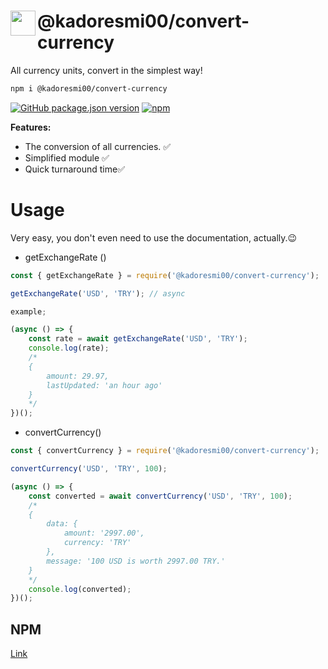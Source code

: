   <h1>
    <img align="left" height=40 src="https://cdn0.iconfinder.com/data/icons/apple-apps/100/Apple_Settings-512.png" />
    <span align="left">@kadoresmi00/convert-currency</span>
  </h1>

All currency units, convert in the simplest way!

```bash
npm i @kadoresmi00/convert-currency
```

<a href="https://www.npmjs.com/package/@kadoresmi00/convert-currency">![GitHub package.json version](https://img.shields.io/github/package-json/v/kadoresmi00/convert-currency?style=for-the-badge)</a>
<a href="https://www.npmjs.com/package/@kadoresmi00/convert-currency">![npm](https://img.shields.io/npm/dw/@kadoresmi00/convert-currency?style=for-the-badge)</a>

**Features:**

- The conversion of all currencies. ✅
- Simplified module ✅
- Quick turnaround time✅

# Usage

Very easy, you don't even need to use the documentation, actually.😉

 - getExchangeRate ()

```js
const { getExchangeRate } = require('@kadoresmi00/convert-currency');

getExchangeRate('USD', 'TRY'); // async

example;

(async () => {
    const rate = await getExchangeRate('USD', 'TRY');
    console.log(rate);
    /* 
    {
        amount: 29.97,
        lastUpdated: 'an hour ago'
    }
    */
})();

```

- convertCurrency()

```js
const { convertCurrency } = require('@kadoresmi00/convert-currency');

convertCurrency('USD', 'TRY', 100);

(async () => {
    const converted = await convertCurrency('USD', 'TRY', 100);
    /*
    {
        data: {
            amount: '2997.00',
            currency: 'TRY'
        },
        message: '100 USD is worth 2997.00 TRY.'
    }
    */
    console.log(converted);
})();

```


## NPM
[Link](https://www.npmjs.com/package/@kadoresmi00/convert-currency)

